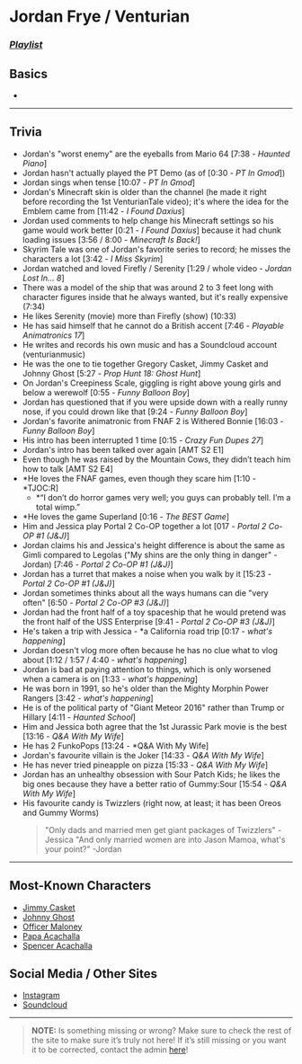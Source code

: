 # Jordan Frye / Venturian
### [*Playlist*](https://www.youtube.com/playlist?list=PLwlijWXtmIKiTpgrhIZUIhzbBrCSg%nwPn)

## Basics
- 

----

## Trivia
- Jordan's "worst enemy" are the eyeballs from Mario 64 [7:38 - *Haunted Piano*]
- Jordan hasn't actually played the PT Demo \(as of [0:30 - *PT In Gmod*])
- Jordan sings when tense [10:07 - *PT In Gmod*]
- Jordan's Minecraft skin is older than the channel \(he made it right before recording the 1st VenturianTale video); it's where the idea for the Emblem came from [11:42 - *I Found Daxius*]
- Jordan used comments to help change his Minecraft settings so his game would work better [0:21 - *I Found Daxius*] because it had chunk loading issues [3:56 / 8:00 - *Minecraft Is Back!*]
- Skyrim Tale was one of Jordan's favorite series to record; he misses the characters a lot [3:42 - *I Miss Skyrim*]
- Jordan watched and loved Firefly / Serenity [1:29 / whole video - *Jordan Lost In… 8*]
- There was a model of the ship that was around 2 to 3 feet long with character figures inside that he always wanted, but it's really expensive (7:34)
- He likes Serenity \(movie) more than Firefly \(show) (10:33)
- He has said himself that he cannot do a British accent [7:46 - *Playable Animatronics 17*]
- He writes and records his own music and has a Soundcloud account \(venturianmusic)
- He was the one to tie together Gregory Casket, Jimmy Casket and Johnny Ghost [5:27 - *Prop Hunt 18: Ghost Hunt*]
- On Jordan's Creepiness Scale, giggling is right above young girls and below a werewolf [0:55 - *Funny Balloon Boy*]
- Jordan has questioned that if you were upside down with a really runny nose, if you could drown like that [9:24 - *Funny Balloon Boy*]
- Jordan's favorite animatronic from FNAF 2 is Withered Bonnie [16:03 - *Funny Balloon Boy*]
- His intro has been interrupted 1 time [0:15 - *Crazy Fun Dupes 27*]
- Jordan's intro has been talked over again [AMT S2 E1]
- Even though he was raised by the Mountain Cows, they didn’t teach him how to talk [AMT S2 E4]
- *He loves the FNAF games, even though they scare him [1:10 - *TJOC:R]
  - *“I don’t do horror games very well; you guys can probably tell. I’m a total wimp.”
- *He loves the game Superland [0:16 - *The BEST Game*]
- Him and Jessica play Portal 2 Co-OP together a lot [017 - *Portal 2 Co-OP #1 (J&J)*]
- Jordan claims his and Jessica's height difference is about the same as Gimli compared to Legolas ("My shins are the only thing in danger" -Jordan) [7:46 - *Portal 2 Co-OP #1 (J&J)*]
- Jordan has a turret that makes a noise when you walk by it [15:23 - *Portal 2 Co-OP #1 (J&J)*]
- Jordan sometimes thinks about all the ways humans can die "very often" [6:50 - *Portal 2 Co-OP #3 (J&J)*]
- Jordan had the front half of a toy spaceship that he would pretend was the front half of the USS Enterprise [9:41 - *Portal 2 Co-OP #3 (J&J)*]
- He's taken a trip with Jessica - *a California road trip [0:17 - *what's happening*]
- Jordan doesn't vlog more often because he has no clue what to vlog about [1:12 / 1:57 / 4:40 - *what's happening*]
- Jordan is bad at paying attention to things, which is only worsened when a camera is on [1:33 - *what's happening*]
- He was born in 1991, so he's older than the Mighty Morphin Power Rangers [3:42 - *what's happening*]
- He is of the political party of "Giant Meteor 2016" rather than Trump or Hillary [4:11 - *Haunted School*]
- Him and Jessica both agree that the 1st Jurassic Park movie is the best [13:16 - *Q&A With My Wife*]
- He has 2 FunkoPops [13:24 - *Q&A With My Wife]
- Jordan's favourite villain is the Joker [14:33 - *Q&A With My Wife*]
- He has never tried pineapple on pizza [15:33 - *Q&A With My Wife*]
- Jordan has an unhealthy obsession with Sour Patch Kids; he likes the big ones because they have a better ratio of Gummy:Sour [15:54 - *Q&A With My Wife*]
- His favourite candy is Twizzlers \(right now, at least; it has been Oreos and Gummy Worms)
  > "Only dads and married men get giant packages of Twizzlers" -Jessica
  > "And only married women are into Jason Mamoa, what's your point?" -Jordan

----

## Most-Known Characters
- [Jimmy Casket](5.Characters/Jimmy_Casket.html)
- [Johnny Ghost](5.Characters/Johnny_Ghost.html)
- [Officer Maloney](5.Characters/Officer_Maloney.html)
- [Papa Acachalla](5.Characters/Papa_Acachalla.html)
- [Spencer Acachalla](5.Characters/Spencer_Acachalla.html)

## Social Media / Other Sites
- [Instagram](https://instagram.com/venturianacachalla?igshid=1bx5eybrt8xuv)
- [Soundcloud](https://m.soundcloud.com/venturianmusic)

----

> **NOTE:** Is something missing or wrong? Make sure to check the rest of the site to make sure it’s truly not here! If it’s still missing or you want it to be corrected, contact the admin [here](../chapter_2.html)!